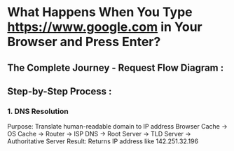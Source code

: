 # What Happens When You Type https://www.google.com in Your Browser and Press Enter?
## The Complete Journey - Request Flow Diagram :

## Step-by-Step Process :
### 1. DNS Resolution
Purpose: Translate human-readable domain to IP address
Browser Cache → OS Cache → Router → ISP DNS → Root Server → TLD Server → Authoritative Server
Result: Returns IP address like 142.251.32.196
